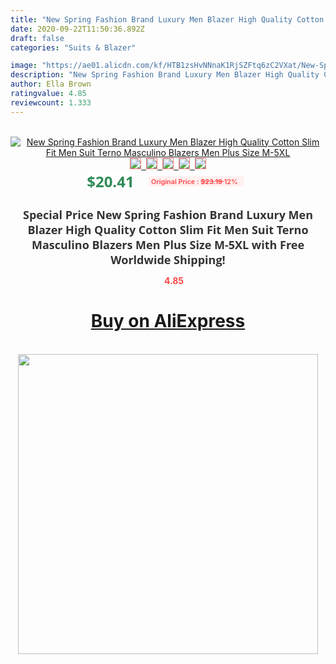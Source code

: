 ```yaml
---
title: "New Spring Fashion Brand Luxury Men Blazer High Quality Cotton Slim Fit Men Suit Terno Masculino Blazers Men Plus Size M-5XL"
date: 2020-09-22T11:50:36.892Z
draft: false
categories: "Suits & Blazer"

image: "https://ae01.alicdn.com/kf/HTB1zsHvNNnaK1RjSZFtq6zC2VXat/New-Spring-Fashion-Brand-Luxury-Men-Blazer-High-Quality-Cotton-Slim-Fit-Men-Suit-Terno-Masculino.jpg"
description: "New Spring Fashion Brand Luxury Men Blazer High Quality Cotton Slim Fit Men Suit Terno Masculino Blazers Men Plus Size M-5XL"
author: Ella Brown
ratingvalue: 4.85
reviewcount: 1.333
---
```

<br>
<div style="text-align: center;">
<a href="https://s.click.aliexpress.com/e/_9y8nFn" target="_blank" rel="nofollow noopener noreferrer"><img alt="New Spring Fashion Brand Luxury Men Blazer High Quality Cotton Slim Fit Men Suit Terno Masculino Blazers Men Plus Size M-5XL" class="magnifier-image" src="https://ae01.alicdn.com/kf/HTB1zsHvNNnaK1RjSZFtq6zC2VXat/New-Spring-Fashion-Brand-Luxury-Men-Blazer-High-Quality-Cotton-Slim-Fit-Men-Suit-Terno-Masculino.jpg_640x640.jpg">
<br>
<img style="border:1px solid salmon" src="https://ae01.alicdn.com/kf/HTB1zsHvNNnaK1RjSZFtq6zC2VXat/New-Spring-Fashion-Brand-Luxury-Men-Blazer-High-Quality-Cotton-Slim-Fit-Men-Suit-Terno-Masculino.jpg_120x120.jpg">&nbsp;&nbsp;<img style="border:1px solid salmon" src="https://ae01.alicdn.com/kf/HTB19JTrNNjaK1RjSZKzq6xVwXXaC/New-Spring-Fashion-Brand-Luxury-Men-Blazer-High-Quality-Cotton-Slim-Fit-Men-Suit-Terno-Masculino.jpg_120x120.jpg">&nbsp;&nbsp;<img style="border:1px solid salmon" src="https://ae01.alicdn.com/kf/HTB16cu3NH2pK1RjSZFsq6yNlXXab/New-Spring-Fashion-Brand-Luxury-Men-Blazer-High-Quality-Cotton-Slim-Fit-Men-Suit-Terno-Masculino.jpg_120x120.jpg">&nbsp;&nbsp;<img style="border:1px solid salmon" src="https://ae01.alicdn.com/kf/HTB1jDq8NIbpK1RjSZFyq6x_qFXap/New-Spring-Fashion-Brand-Luxury-Men-Blazer-High-Quality-Cotton-Slim-Fit-Men-Suit-Terno-Masculino.jpg_120x120.jpg">&nbsp;&nbsp;<img style="border:1px solid salmon" src="https://ae01.alicdn.com/kf/HTB1iSu_NFzqK1RjSZFCq6zbxVXaw/New-Spring-Fashion-Brand-Luxury-Men-Blazer-High-Quality-Cotton-Slim-Fit-Men-Suit-Terno-Masculino.jpg_120x120.jpg"></a></div><br0>
<div style="text-align: center;"><span style="background-color: white; border: 0px; box-sizing: border-box; color: seagreen; display: inline-block; font-family: &quot;open sans&quot; , &quot;arial&quot; , &quot;helvetica&quot; , sans-serif , &quot;heiti&quot;; font-size: 24px; font-stretch: inherit; font-weight: 700; line-height: inherit; margin: 0px 10px 0px 0px; padding: 0px; vertical-align: middle;">$20.41 </span>
<span style="background: rgb(255 , 241 , 241); border-radius: 3px; border: 0px; box-sizing: border-box; color: #ff4747; display: inline-block; font-family: inherit; font-size: 12px; font-stretch: inherit; font-style: inherit; font-variant: inherit; font-weight: 600; line-height: inherit; margin: 0px; padding: 2px 5px; transform: scale(0.9); vertical-align: middle;">Original Price : <b style="text-decoration: line-through;">$23.19 </b> 12%&nbsp;&nbsp;</span></div>
<h1 style="color: #333333; display: inline-block; font-family: &quot;open sans&quot; , &quot;arial&quot; , &quot;helvetica&quot; , sans-serif , &quot;heiti&quot;; font-size: 18px; font-stretch: inherit; font-weight: 700; text-align: center;">Special Price New Spring Fashion Brand Luxury Men Blazer High Quality Cotton Slim Fit Men Suit Terno Masculino Blazers Men Plus Size M-5XL with Free Worldwide Shipping!</h1>
<div style="color: #ff4747; text-align: center;">
<img src="https://4.bp.blogspot.com/-M0ZcTcb-5uY/XleCXlxnR4I/AAAAAAAAAEc/OrjgMkXV1oMQFaCRZj5HQwOCBcu3w1FegCPcBGAYYCw/s1600/star.png" style="height: 15px;">&nbsp;<b>4.85</b></div>
<div class="button_cont" align="center"><a class="buynow_a" href="https://s.click.aliexpress.com/e/_9y8nFn" target="_blank" rel="nofollow noopener noreferrer"><H1>Buy on AliExpress</H1></a></div><br>
<div class="separator" style="clear: both; text-align: center;">
<img src="https://lh3.googleusercontent.com/-pTy5HemUv9M/XlePHvY0dAI/AAAAAAAAAE4/0nX5iRUoIWY8eMW9Dpxeirr157OZliDIgCLcBGAsYHQ/s1600/badge.gif" width="480">
</div>
